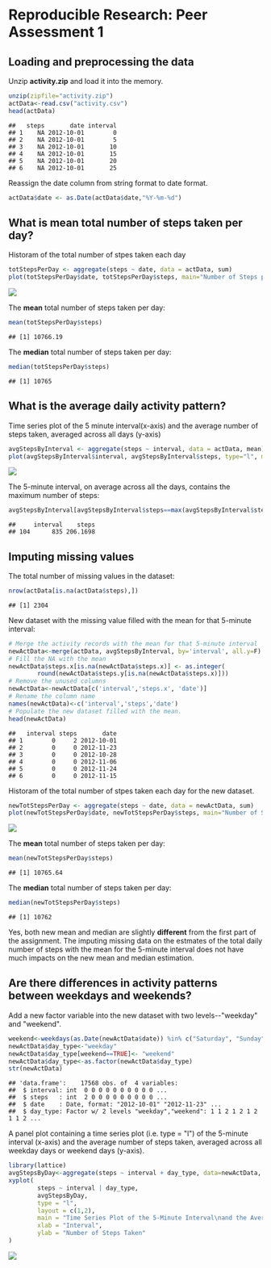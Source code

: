 # Reproducible Research: Peer Assessment 1


## Loading and preprocessing the data
Unzip **activity.zip** and load it into the memory.

```r
unzip(zipfile="activity.zip")
actData<-read.csv("activity.csv")
head(actData)
```

```
##   steps       date interval
## 1    NA 2012-10-01        0
## 2    NA 2012-10-01        5
## 3    NA 2012-10-01       10
## 4    NA 2012-10-01       15
## 5    NA 2012-10-01       20
## 6    NA 2012-10-01       25
```
Reassign the date column from string format to date format.

```r
actData$date <- as.Date(actData$date,"%Y-%m-%d")
```
## What is mean total number of steps taken per day?
Historam of the total number of stpes taken each day

```r
totStepsPerDay <- aggregate(steps ~ date, data = actData, sum)
plot(totStepsPerDay$date, totStepsPerDay$steps, main="Number of Steps per Day From October to November 2012", xlab="Day", ylab="Number of Steps", type="h", lwd=4, col="green")
```

![](PA1_template_files/figure-html/unnamed-chunk-3-1.png) 

The **mean** total number of steps taken per day:

```r
mean(totStepsPerDay$steps)
```

```
## [1] 10766.19
```
The **median** total number of steps taken per day:

```r
median(totStepsPerDay$steps)
```

```
## [1] 10765
```

## What is the average daily activity pattern?
Time series plot of the 5 minute interval(x-axis) and the average number of steps taken, averaged across all days (y-axis)

```r
avgStepsByInterval <- aggregate(steps ~ interval, data = actData, mean)
plot(avgStepsByInterval$interval, avgStepsByInterval$steps, type="l", main = "Time Series Plot", xlab="5 minute Interval", ylab="Average number of steps")
```

![](PA1_template_files/figure-html/unnamed-chunk-6-1.png) 

The 5-minute interval, on average across all the days, contains the maximum number of steps:

```r
avgStepsByInterval[avgStepsByInterval$steps==max(avgStepsByInterval$steps),]
```

```
##     interval    steps
## 104      835 206.1698
```

## Imputing missing values
The total number of missing values in the dataset:

```r
nrow(actData[is.na(actData$steps),])
```

```
## [1] 2304
```
New dataset with the missing value filled with the mean for that 5-minute interval:

```r
# Merge the activity records with the mean for that 5-minute interval 
newActData<-merge(actData, avgStepsByInterval, by='interval', all.y=F)
# Fill the NA with the mean
newActData$steps.x[is.na(newActData$steps.x)] <- as.integer(
        round(newActData$steps.y[is.na(newActData$steps.x)]))
# Remove the unused columns
newActData<-newActData[c('interval','steps.x', 'date')]
# Rename the column name
names(newActData)<-c('interval','steps','date')
# Populate the new dataset filled with the mean.
head(newActData)
```

```
##   interval steps       date
## 1        0     2 2012-10-01
## 2        0     0 2012-11-23
## 3        0     0 2012-10-28
## 4        0     0 2012-11-06
## 5        0     0 2012-11-24
## 6        0     0 2012-11-15
```

Historam of the total number of stpes taken each day for the new dataset.

```r
newTotStepsPerDay <- aggregate(steps ~ date, data = newActData, sum)
plot(newTotStepsPerDay$date, newTotStepsPerDay$steps, main="Number of Steps per Day From October to November 2012\n After Missing Values were Imputed", xlab="Day", ylab="Number of Steps", type="h", lwd=4, col="green")
```

![](PA1_template_files/figure-html/unnamed-chunk-10-1.png) 

The **mean** total number of steps taken per day:

```r
mean(newTotStepsPerDay$steps)
```

```
## [1] 10765.64
```
The **median** total number of steps taken per day:

```r
median(newTotStepsPerDay$steps)
```

```
## [1] 10762
```

Yes, both new mean and median are slightly **different** from the first part of the assignment.
The imputing missing data on the estmates of the total daily number of steps with the mean for the 5-minute interval does not have much impacts on the new mean and median estimation.

## Are there differences in activity patterns between weekdays and weekends?
Add a new factor variable into the new dataset with two levels--"weekday" and "weekend".

```r
weekend<-weekdays(as.Date(newActData$date)) %in% c("Saturday", "Sunday")
newActData$day_type<-"weekday"
newActData$day_type[weekend==TRUE]<- "weekend"
newActData$day_type<-as.factor(newActData$day_type)
str(newActData)
```

```
## 'data.frame':	17568 obs. of  4 variables:
##  $ interval: int  0 0 0 0 0 0 0 0 0 0 ...
##  $ steps   : int  2 0 0 0 0 0 0 0 0 0 ...
##  $ date    : Date, format: "2012-10-01" "2012-11-23" ...
##  $ day_type: Factor w/ 2 levels "weekday","weekend": 1 1 2 1 2 1 2 1 1 2 ...
```


A panel plot containing a time series plot (i.e. type = "l") of the 5-minute interval (x-axis) and the average number of steps taken, averaged across all weekday days or weekend days (y-axis). 


```r
library(lattice)
avgStepsByDay<-aggregate(steps ~ interval + day_type, data=newActData, mean)
xyplot(
        steps ~ interval | day_type,
        avgStepsByDay,
        type = "l",
        layout = c(1,2),
        main = "Time Series Plot of the 5-Minute Interval\nand the Average Number of Steps Taken,\nAveraged Across All Weekday Days or Weekend Days",
        xlab = "Interval",
        ylab = "Number of Steps Taken"
)
```

![](PA1_template_files/figure-html/unnamed-chunk-14-1.png) 
